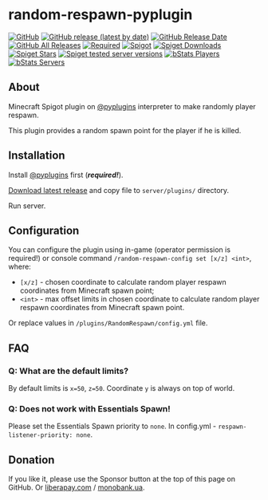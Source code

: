 # random-respawn-pyplugin
[![GitHub](https://img.shields.io/github/license/dmytrohoi/random-respawn-pyplugin)](https://github.com/dmytrohoi/random-respawn-pyplugin/blob/master/LICENSE)
[![GitHub release (latest by date)](https://img.shields.io/github/v/release/dmytrohoi/random-respawn-pyplugin)](https://github.com/dmytrohoi/random-respawn-pyplugin/releases)
[![GitHub Release Date](https://img.shields.io/github/release-date/dmytrohoi/random-respawn-pyplugin)](https://github.com/dmytrohoi/random-respawn-pyplugin/releases)
[![GitHub All Releases](https://img.shields.io/github/downloads/dmytrohoi/random-respawn-pyplugin/total)](https://github.com/dmytrohoi/random-respawn-pyplugin/releases)
[![Required](https://img.shields.io/badge/required-PyPlugins-blue)](https://github.com/pyplugins/pyplugins)
[![Spigot](https://img.shields.io/badge/spigot-1.15.2-orange)](https://www.spigotmc.org/resources/random-respawn.78929/)
[![Spiget Downloads](https://img.shields.io/spiget/downloads/78929)](https://www.spigotmc.org/resources/random-respawn.78929/)
[![Spiget Stars](https://img.shields.io/spiget/rating/78929)](https://www.spigotmc.org/resources/random-respawn.78929/)
[![Spiget tested server versions](https://img.shields.io/spiget/tested-versions/78929)](https://www.spigotmc.org/resources/random-respawn.78929/)
[![bStats Players](https://img.shields.io/bstats/players/7640)](https://www.spigotmc.org/resources/random-respawn.78929/)
[![bStats Servers](https://img.shields.io/bstats/servers/7640)](https://www.spigotmc.org/resources/random-respawn.78929/)



## About

Minecraft Spigot plugin on [@pyplugins](https://github.com/pyplugins/pyplugins) interpreter to make randomly player respawn.

This plugin provides a random spawn point for the player if he is killed.

## Installation

Install [@pyplugins](https://github.com/pyplugins/pyplugins) first (_**required!**_).

[Download latest release](https://github.com/dmytrohoi/random-respawn-pyplugin/releases) and copy file to `server/plugins/` directory.

Run server.

## Configuration

You can configure the plugin using in-game (operator permission is required!) or console command `/random-respawn-config set [x/z] <int>`, where:
 - `[x/z]` - chosen coordinate to calculate random player respawn coordinates from Minecraft spawn point;
 - `<int>` - max offset limits in chosen coordinate to calculate random player respawn coordinates from Minecraft spawn point.

Or replace values in `/plugins/RandomRespawn/config.yml` file.

## FAQ

### Q: What are the default limits?

By default limits is `x=50`, `z=50`. Coordinate `y` is always on top of world.

### **Q**: Does not work with Essentials Spawn!

Please set the Essentials Spawn priority to `none`. In config.yml - `respawn-listener-priority: none`.

## Donation

If you like it, please use the Sponsor button at the top of this page on GitHub.
Or [liberapay.com](https://liberapay.com/dmytrohoi) / [monobank.ua](https://dmytrohoi.com/donate).
